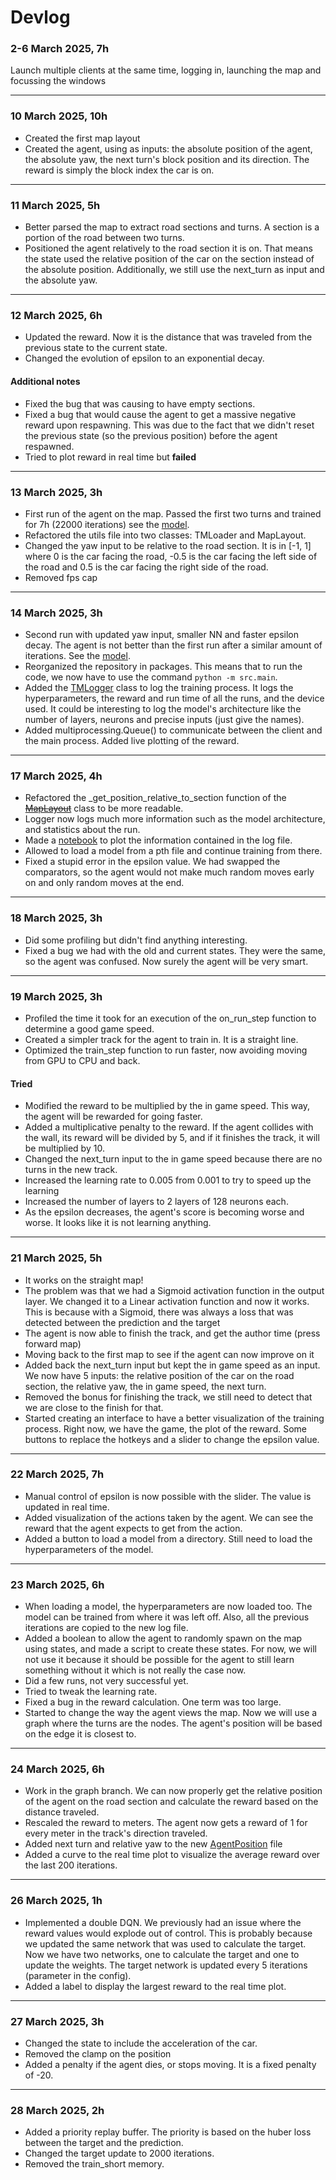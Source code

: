 # Devlog

### 2-6 March 2025, 7h

Launch multiple clients at the same time, logging in, launching the map and focussing the windows

---

### 10 March 2025, 10h

- Created the first map layout
- Created the agent, using as inputs: the absolute position of the agent, the absolute yaw, the next turn's block position and its direction. The reward is simply the block index the car is on.

---

### 11 March 2025, 5h

- Better parsed the map to extract road sections and turns. A section is a portion of the road between two turns.
- Positioned the agent relatively to the road section it is on. That means the state used the relative position of the car on the section instead of the absolute position. Additionally, we still use the next_turn as input and the absolute yaw.

---

### 12 March 2025, 6h

- Updated the reward. Now it is the distance that was traveled from the previous state to the current state.
- Changed the evolution of epsilon to an exponential decay.

#### Additional notes

- Fixed the bug that was causing to have empty sections.
- Fixed a bug that would cause the agent to get a massive negative reward upon respawning. This was due to the fact that we didn't reset the previous state (so the previous position) before the agent respawned.
- Tried to plot reward in real time but **failed**

---

### 13 March 2025, 3h

- First run of the agent on the map. Passed the first two turns and trained for 7h (22000 iterations) see the [model](models/1st_run_13_03.pth).
- Refactored the utils file into two classes: TMLoader and MapLayout.
- Changed the yaw input to be relative to the road section. It is in [-1, 1] where 0 is the car facing the road, -0.5 is the car facing the left side of the road and 0.5 is the car facing the right side of the road.
- Removed fps cap

---

### 14 March 2025, 3h

- Second run with updated yaw input, smaller NN and faster epsilon decay. The agent is not better than the first run after a similar amount of iterations. See the [model](models/2nd_run_14_03.pth).
- Reorganized the repository in packages. This means that to run the code, we now have to use the command `python -m src.main`.
- Added the [TMLogger](src/utils/tm_logger.py) class to log the training process. It logs the hyperparameters, the reward and run time of all the runs, and the device used. It could be interesting to log the model's architecture like the number of layers, neurons and precise inputs (just give the names).
- Added multiprocessing.Queue() to communicate between the client and the main process. Added live plotting of the reward.

---

### 17 March 2025, 4h

- Refactored the _get_position_relative_to_section function of the ~~[MapLayout]()~~ class to be more readable.
- Logger now logs much more information such as the model architecture, and statistics about the run.
- Made a [notebook](src/utils/plot_stats.ipynb) to plot the information contained in the log file.
- Allowed to load a model from a pth file and continue training from there.
- Fixed a stupid error in the epsilon value. We had swapped the comparators, so the agent would not make much random moves early on and only random moves at the end.

---

### 18 March 2025, 3h

- Did some profiling but didn't find anything interesting.
- Fixed a bug we had with the old and current states. They were the same, so the agent was confused. Now surely the agent will be very smart.

---

### 19 March 2025, 3h

- Profiled the time it took for an execution of the on_run_step function to determine a good game speed.
- Created a simpler track for the agent to train in. It is a straight line.
- Optimized the train_step function to run faster, now avoiding moving from GPU to CPU and back.

#### Tried

- Modified the reward to be multiplied by the in game speed. This way, the agent will be rewarded for going faster.
- Added a multiplicative penalty to the reward. If the agent collides with the wall, its reward will be divided by 5, and if it finishes the track, it will be multiplied by 10.
- Changed the next_turn input to the in game speed because there are no turns in the new track.
- Increased the learning rate to 0.005 from 0.001 to try to speed up the learning
- Increased the number of layers to 2 layers of 128 neurons each.
- As the epsilon decreases, the agent's score is becoming worse and worse. It looks like it is not learning anything.

---

### 21 March 2025, 5h

- It works on the straight map!
- The problem was that we had a Sigmoid activation function in the output layer. We changed it to a Linear activation function and now it works. This is because with a Sigmoid, there was always a loss that was detected between the prediction and the target
- The agent is now able to finish the track, and get the author time (press forward map)
- Moving back to the first map to see if the agent can now improve on it
- Added back the next_turn input but kept the in game speed as an input. We now have 5 inputs: the relative position of the car on the road section, the relative yaw, the in game speed, the next turn.
- Removed the bonus for finishing the track, we still need to detect that we are close to the finish for that.
- Started creating an interface to have a better visualization of the training process. Right now, we have the game, the plot of the reward. Some buttons to replace the hotkeys and a slider to change the epsilon value.

---

### 22 March 2025, 7h

- Manual control of epsilon is now possible with the slider. The value is updated in real time.
- Added visualization of the actions taken by the agent. We can see the reward that the agent expects to get from the action.
- Added a button to load a model from a directory. Still need to load the hyperparameters of the model.

---

### 23 March 2025, 6h

- When loading a model, the hyperparameters are now loaded too. The model can be trained from where it was left off. Also, all the previous iterations are copied to the new log file.
- Added a boolean to allow the agent to randomly spawn on the map using states, and made a script to create these states. For now, we will not use it because it should be possible for the agent to still learn something without it which is not really the case now.
- Did a few runs, not very successful yet.
- Tried to tweak the learning rate.
- Fixed a bug in the reward calculation. One term was too large.
- Started to change the way the agent views the map. Now we will use a graph where the turns are the nodes. The agent's position will be based on the edge it is closest to.

---

### 24 March 2025, 6h

- Work in the graph branch. We can now properly get the relative position of the agent on the road section and calculate the reward based on the distance traveled.
- Rescaled the reward to meters. The agent now gets a reward of 1 for every meter in the track's direction traveled.
- Added next turn and relative yaw to the new [AgentPosition](src/map_interaction/agent_position.py) file
- Added a curve to the real time plot to visualize the average reward over the last 200 iterations.

---

### 26 March 2025, 1h

- Implemented a double DQN. We previously had an issue where the reward values would explode out of control. This is probably because we updated the same network that was used to calculate the target. Now we have two networks, one to calculate the target and one to update the weights. The target network is updated every 5 iterations (parameter in the config).
- Added a label to display the largest reward to the real time plot.

---

### 27 March 2025, 3h

- Changed the state to include the acceleration of the car.
- Removed the clamp on the position
- Added a penalty if the agent dies, or stops moving. It is a fixed penalty of -20.

---

### 28 March 2025, 2h

- Added a priority replay buffer. The priority is based on the huber loss between the target and the prediction.
- Changed the target update to 2000 iterations.
- Removed the train_short memory.